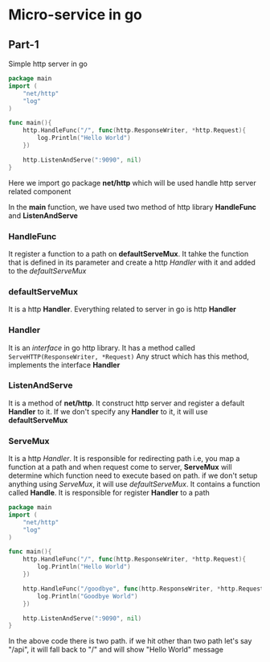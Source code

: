 # Micro-service in go
## Part-1

Simple http server in go
```go
package main
import (
    "net/http"
    "log"
)

func main(){
    http.HandleFunc("/", func(http.ResponseWriter, *http.Request){
        log.Println("Hello World")
    })

    http.ListenAndServe(":9090", nil)
}
```
Here we import go package **net/http** which will be used handle http server related component

In the **main** function, we have used two method of http library **HandleFunc** and **ListenAndServe**

### HandleFunc
It register a function to a path on **defaultServeMux**. It tahke the function that is defined in its parameter and create a http *Handler* with it and added to the *defaultServeMux*

### defaultServeMux
It is a http **Handler**. Everything related to server in go is http **Handler**

### Handler
It is an *interface* in go http library. It has a method called ```
ServeHTTP(ResponseWriter, *Request)``` Any struct which has this method, implements the interface **Handler**

### ListenAndServe
It is a method of **net/http**. It construct http server and register a default **Handler** to it. If we don't specify any **Handler** to it, it will use **defaultServeMux**

### ServeMux
It is a http *Handler*. It is responsible for redirecting path i.e, you map a function at a path and when request come to server, **ServeMux** will determine which function need to execute based on path. if we don't setup anything using *ServeMux*, it will use *defaultServeMux*. It contains a function called **Handle**. It is responsible for register **Handler** to a path

```go
package main
import (
    "net/http"
    "log"
)

func main(){
    http.HandleFunc("/", func(http.ResponseWriter, *http.Request){
        log.Println("Hello World")
    })

    http.HandleFunc("/goodbye", func(http.ResponseWriter, *http.Request){
        log.Println("Goodbye World")
    })

    http.ListenAndServe(":9090", nil)
}
```
In the above code there is two path. if we hit other than two path let's say "/api", it will fall back to "/" and will show "Hello World" message